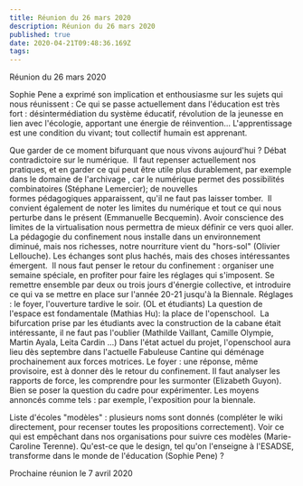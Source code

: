 ```yaml
---
title: Réunion du 26 mars 2020
description: Réunion du 26 mars 2020
published: true
date: 2020-04-21T09:48:36.169Z
tags: 
---
```


Réunion du 26 mars 2020


Sophie Pene a exprimé son implication et enthousiasme sur les sujets qui nous réunissent :
Ce qui se passe actuellement dans l'éducation est très fort : désintermédiation du système éducatif, révolution de la jeunesse en lien avec l'écologie, apportant une énergie de réinvention... L'apprentissage est une condition du vivant; tout collectif humain est apprenant.

Que garder de ce moment bifurquant que nous vivons aujourd'hui ?
Débat contradictoire sur le numérique. 
Il faut repenser actuellement nos pratiques, et en garder ce qui peut être utile plus durablement, par exemple dans le domaine de l'archivage , car le numérique permet des possibilités combinatoires (Stéphane Lemercier); de nouvelles formes pédagogiques apparaissent, qu'il ne faut pas laisser tomber. 
Il convient également de noter les limites du numérique et tout ce qui nous perturbe dans le présent (Emmanuelle Becquemin). Avoir conscience des limites de la virtualisation nous permettra de mieux définir ce vers quoi aller.
La pédagogie du confinement nous installe dans un environnement diminué, mais nos richesses, notre nourriture vient du "hors-sol" (Olivier Lellouche). Les échanges sont plus hachés, mais des choses intéressantes émergent. 
Il nous faut penser le retour du confinement : organiser une semaine spéciale, en profiter pour faire les réglages qui s'imposent. Se remettre ensemble par deux ou trois jours d'énergie collective, et introduire ce qui va se mettre en place sur l'année 20-21 jusqu'à la Biennale.
Réglages : le foyer, l'ouverture tardive le soir. (OL et étudiants)
La question de l'espace est fondamentale (Mathias Hu): la place de l'openschool. 
La bifurcation prise par les étudiants avec la construction de la cabane était intéressante, il ne faut pas l'oublier (Mathilde Vaillant, Camille Olympie, Martin Ayala, Leita Cardin ...)
Dans l'état actuel du projet, l'openschool aura lieu dès septembre dans l'actuelle Fabuleuse Cantine qui déménage prochainement aux forces motrices.
Le foyer : une réponse, même provisoire, est à donner dès le retour du confinement. Il faut analyser les rapports de force, les comprendre pour les surmonter (Elizabeth Guyon). Bien se poser la question du cadre pour expérimenter. Les moyens annoncés comme tels : par exemple, l'exposition pour la biennale.

Liste d'écoles "modèles" : plusieurs noms sont donnés (compléter le wiki directement, pour recenser toutes les propositions correctement).
Voir ce qui est empêchant dans nos organisations pour suivre ces modèles (Marie-Caroline Terenne).
Qu'est-ce que le design, tel qu'on l'enseigne à l'ESADSE, transforme dans le monde de l'éducation (Sophie Pene) ? 

Prochaine réunion le 7 avril 2020
